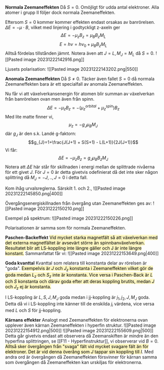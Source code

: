 **Normala Zeemaneffekten**
Då $S = 0$. Omöjligt för udda antal elektroner. Alla atomer i grupp II följer dock normala Zeemaneffekten.

Eftersom $S = 0$ kommer kommer effekten endast orsakas av banrörelsen.
$\Delta E = -\mu \cdot B$, vilket med linjering i godtyckligt z-axeln ger
$$\Delta E = -\mu_{z}B_{z}=\mu_{B}B_{z}M_{L}$$
$$E = h\nu = h\nu_{0} + \mu_{B}B_{z}M_{L}$$
Alltså fördelas tillstånden jämnt. Notera även att $J=L, M_{J}=M_{L}$ då $S = 0$.
![[Pasted image 20231222142916.png]]

Ljusets polarisation:
![[Pasted image 20231222143202.png|550]]

**Anomala Zeemaneffekten**
Då $S \neq 0$. Täcker även fallet $S = 0$ då normala Zeemaneffekten bara är ett specialfall av anomala Zeemaneffekten.

Nu får vi att växelverkansenergin för atomen blir summan av växelverkan från banrörelsen ovan men även från spinn.
$$\Delta E = -\mu_{z}B_{z}=-(\mu^{orbital}_{z}+\mu^{spin}_{z})B_{z}$$
Med lite matte finner vi,
$$\mu_{z}=-g_{J}\mu_{B}M_{J}$$
där $g_{J}$ är den s.k. Landé g-faktorn:
$$g_{J}=1+\frac{J(J+1) + S(S+1) - L(L+1)}{2J(J+1)}$$
Vi får:
$$\Delta E = -\mu_{z}B_{z}=g_{J}\mu_{B}B_{z}M_{J}$$
Notera att $\Delta E$ här står för skillnaden i energi mellan de splittrade nivåerna för ett givet $J$. För $J=0$ är detta givetvis odefinierat då det inte sker någon splittring då $M_{J} = -J,..,J = 0$ i detta fall.
 
Kom ihåg urvalsreglerna. Särskilt 1. och 2.,
![[Pasted image 20231222145850.png|400]]

Övergångsenergiskillnaden från övergång utan Zeemaneffekten ges av:
![[Pasted image 20231222150210.png]]

Exempel på spektrum:
![[Pasted image 20231222150226.png]]

Polarisationen är samma som för normala Zeemaneffekten.


**Paschen-Backeffekt**
<mark style="background: #FFF3A3A6;">Vid mycket starka magnetfält så att växelverkan med det externa magnetfältet är avsevärt större än spinnbanväxelverkan. Resultatet blir att LS-koppling inte längre gäller och J är inte längre konstant.</mark>
Sammanfattat får vi:
![[Pasted image 20231222153649.png|400]]

**Goda kvanttal**
Kvanttal som relatera till konstanta delar av rörelsen är "goda". <mark style="background: #FFF3A3A6;">Exempelvis är $J$ och $J_{z}$ konstanta i Zeemaneffekten vilket gör de goda medan $L_{z}$ och $S_{z}$ inte är konstanta. Vice versa i Paschen-Back är $L$ och $S$ konstanta och därav goda efter att deras koppling brutits, medan $J$ och $J_{z}$ ej är konstanta.</mark>

I LS-koppling är $L,S,J,M_{J}$ goda medan i jj-koppling är $j_{1},j_{2},J,M_{J}$ goda. Detta då vi i LS-koppling inte känner till de enskilda $j_{{i}}$ värdena, vice versa med $L$ och $S$ för jj-koppling.

**Kärnans effekter**
Analogt med Zeemaneffekten för elektronerna ovan upplever även kärnan Zeemaneffekten i hyperfin struktur.
![[Pasted image 20231222154912.png|500]]
![[Pasted image 20231222155609.png|500]]
Detta går givetvis endast att observera då Zeemanskiften är mindre än den hyperfina splittringen, se [[F11 - Hyperfinstruktur]], vi observerar vid $B=0$. <mark style="background: #FFF3A3A6;">Alltså sker övergången från "svaga" fält vid mycket svagare fält än för elektroner. Det är vid denna överång som $J$ tappar sin koppling till $I$</mark>. Med andra ord är övergången då Zeemaneffekten försvinner för kärnan samma som övergången då Zeemaneffekten kan urskiljas för elektronerna.  
